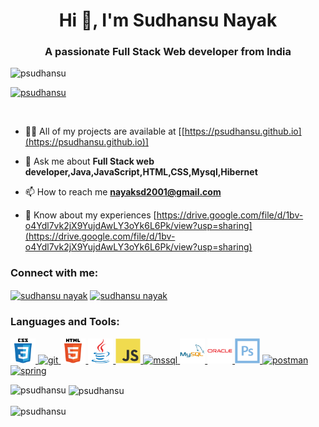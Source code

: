 <h1 align="center">Hi 👋, I'm Sudhansu Nayak</h1>
<h3 align="center">A passionate Full Stack Web developer from India</h3>

<p align="left"> <img src="https://komarev.com/ghpvc/?username=psudhansu&label=Profile%20views&color=0e75b6&style=flat" alt="psudhansu" /> </p>

<p align="left"> <a href="https://github.com/ryo-ma/github-profile-trophy"><img src="https://github-profile-trophy.vercel.app/?username=psudhansu" alt="psudhansu" /></a> </p>

<p align="left"> <a href="https://twitter.com/" target="blank"><img src="https://img.shields.io/twitter/follow/?logo=twitter&style=for-the-badge" alt="" /></a> </p>

- 👨‍💻 All of my projects are available at [[https://psudhansu.github.io](https://psudhansu.github.io)]




- 💬 Ask me about **Full Stack web developer,Java,JavaScript,HTML,CSS,Mysql,Hibernet**

- 📫 How to reach me **nayaksd2001@gmail.com**

- 📄 Know about my experiences [https://drive.google.com/file/d/1bv-o4Ydl7vk2jX9YujdAwLY3oYk6L6Pk/view?usp=sharing](https://drive.google.com/file/d/1bv-o4Ydl7vk2jX9YujdAwLY3oYk6L6Pk/view?usp=sharing)

<h3 align="left">Connect with me:</h3>
<p align="left">
<a href="[https://linkedin.com/in/sudhansu nayak](https://www.linkedin.com/in/sudhansu-nayak-003b53273/)" target="blank"><img align="center" src="https://raw.githubusercontent.com/rahuldkjain/github-profile-readme-generator/master/src/images/icons/Social/linked-in-alt.svg" alt="sudhansu nayak" height="30" width="40" /></a>
<a href="[https://www.hackerrank.com/sudhansu nayak](https://www.hackerrank.com/nayaksd2001)" target="blank"><img align="center" src="https://raw.githubusercontent.com/rahuldkjain/github-profile-readme-generator/master/src/images/icons/Social/hackerrank.svg" alt="sudhansu nayak" height="30" width="40" /></a>
</p>

<h3 align="left">Languages and Tools:</h3>
<p align="left"> <a href="https://www.w3schools.com/css/" target="_blank" rel="noreferrer"> <img src="https://raw.githubusercontent.com/devicons/devicon/master/icons/css3/css3-original-wordmark.svg" alt="css3" width="40" height="40"/> </a> <a href="https://git-scm.com/" target="_blank" rel="noreferrer"> <img src="https://www.vectorlogo.zone/logos/git-scm/git-scm-icon.svg" alt="git" width="40" height="40"/> </a> <a href="https://www.w3.org/html/" target="_blank" rel="noreferrer"> <img src="https://raw.githubusercontent.com/devicons/devicon/master/icons/html5/html5-original-wordmark.svg" alt="html5" width="40" height="40"/> </a> <a href="https://www.java.com" target="_blank" rel="noreferrer"> <img src="https://raw.githubusercontent.com/devicons/devicon/master/icons/java/java-original.svg" alt="java" width="40" height="40"/> </a> <a href="https://developer.mozilla.org/en-US/docs/Web/JavaScript" target="_blank" rel="noreferrer"> <img src="https://raw.githubusercontent.com/devicons/devicon/master/icons/javascript/javascript-original.svg" alt="javascript" width="40" height="40"/> </a> <a href="https://www.microsoft.com/en-us/sql-server" target="_blank" rel="noreferrer"> <img src="https://www.svgrepo.com/show/303229/microsoft-sql-server-logo.svg" alt="mssql" width="40" height="40"/> </a> <a href="https://www.mysql.com/" target="_blank" rel="noreferrer"> <img src="https://raw.githubusercontent.com/devicons/devicon/master/icons/mysql/mysql-original-wordmark.svg" alt="mysql" width="40" height="40"/> </a> <a href="https://www.oracle.com/" target="_blank" rel="noreferrer"> <img src="https://raw.githubusercontent.com/devicons/devicon/master/icons/oracle/oracle-original.svg" alt="oracle" width="40" height="40"/> </a> <a href="https://www.photoshop.com/en" target="_blank" rel="noreferrer"> <img src="https://raw.githubusercontent.com/devicons/devicon/master/icons/photoshop/photoshop-line.svg" alt="photoshop" width="40" height="40"/> </a> <a href="https://postman.com" target="_blank" rel="noreferrer"> <img src="https://www.vectorlogo.zone/logos/getpostman/getpostman-icon.svg" alt="postman" width="40" height="40"/> </a> <a href="https://spring.io/" target="_blank" rel="noreferrer"> <img src="https://www.vectorlogo.zone/logos/springio/springio-icon.svg" alt="spring" width="40" height="40"/> </a> </p>

<p><img align="left" src="https://github-readme-stats.vercel.app/api/top-langs?username=psudhansu&show_icons=true&locale=en&layout=compact" alt="psudhansu" /></p>

<p>&nbsp;<img align="center" src="https://github-readme-stats.vercel.app/api?username=psudhansu&show_icons=true&locale=en" alt="psudhansu" /></p>

<p><img align="center" src="https://github-readme-streak-stats.herokuapp.com/?user=psudhansu&" alt="psudhansu" /></p>


